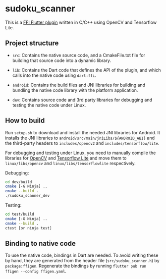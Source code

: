 # sudoku_scanner

This is a [FFI Flutter plugin](https://docs.flutter.dev/platform-integration/android/c-interop) written in C/C++ using OpenCV and Tensorflow Lite.

## Project structure

* `src`: Contains the native source code, and a CmakeFile.txt file for building that source code into a dynamic library.

* `lib`: Contains the Dart code that defines the API of the plugin, and which calls into the native code using `dart:ffi`.

* `android`: Contains the build files and JNI libraries for building and bundling the native code library with the platform application.

* `dev`: Contains source code and 3rd party libraries for debugging and testing the native code under Linux.

## How to build

Run `setup.sh` to download and install the needed JNI libraries for Android. It installs the JNI libraries to `android/src/main/jniLibs/${ANDROID_ABI}` and the third-party headers to `includes/opencv2` and `includes/tensorflow/lite`.

For debugging and testing under Linux, you need to manually compile the libraries for [OpenCV](https://docs.opencv.org/4.x/d7/d9f/tutorial_linux_install.html) and [Tensorflow Lite](https://www.tensorflow.org/lite/guide/build_cmake#build_tensorflow_lite_c_library) and move them to `linux/libs/opencv` and `linux/libs/tensorflowlite` respectively.

Debugging:
``` bash
cd dev/build
cmake [-G Ninja] ..
cmake --build .
./sudoku_scanner_dev
```

Testing:
``` bash
cd test/build
cmake [-G Ninja] ..
cmake --build .
ctest [or ninja test]
```

## Binding to native code

To use the native code, bindings in Dart are needed. To avoid writing these by hand, they are generated from the header file (`src/sudoku_scanner.h`) by `package:ffigen`. Regenerate the bindings by running `flutter pub run ffigen --config ffigen.yaml`.
